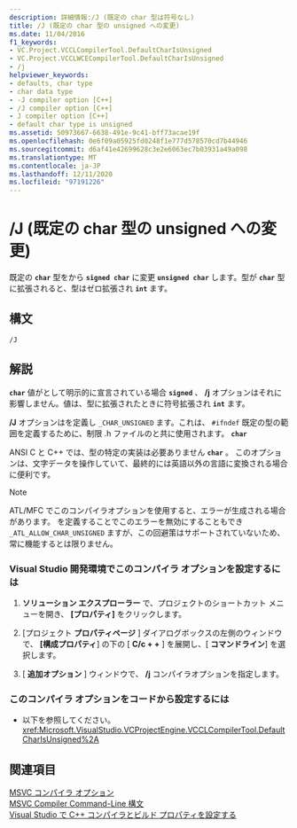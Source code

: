 ```yaml
---
description: 詳細情報:/J (既定の char 型は符号なし)
title: /J (既定の char 型の unsigned への変更)
ms.date: 11/04/2016
f1_keywords:
- VC.Project.VCCLCompilerTool.DefaultCharIsUnsigned
- VC.Project.VCCLWCECompilerTool.DefaultCharIsUnsigned
- /j
helpviewer_keywords:
- defaults, char type
- char data type
- -J compiler option [C++]
- /J compiler option [C++]
- J compiler option [C++]
- default char type is unsigned
ms.assetid: 50973667-6638-491e-9c41-bff73acae19f
ms.openlocfilehash: 0e6f09a05925fd0248f1e777d578570cd7b44946
ms.sourcegitcommit: d6af41e42699628c3e2e6063ec7b03931a49a098
ms.translationtype: MT
ms.contentlocale: ja-JP
ms.lasthandoff: 12/11/2020
ms.locfileid: "97191226"
---
```

# <a name="j-default-char-type-is-unsigned"></a>/J (既定の char 型の unsigned への変更)

既定の **`char`** 型をから **`signed char`** に変更 **`unsigned char`** します。型が **`char`** 型に拡張されると、型はゼロ拡張され **`int`** ます。

## <a name="syntax"></a>構文

```
/J
```

## <a name="remarks"></a>解説

**`char`** 値がとして明示的に宣言されている場合 **`signed`** 、 **/j** オプションはそれに影響しません。値は、型に拡張されたときに符号拡張され **`int`** ます。

**/J** オプションはを定義し `_CHAR_UNSIGNED` ます。これは、 `#ifndef` 既定の型の範囲を定義するために、制限 .h ファイルのと共に使用されます。 **`char`**

ANSI C と C++ では、型の特定の実装は必要ありません **`char`** 。 このオプションは、文字データを操作していて、最終的には英語以外の言語に変換される場合に便利です。

> [!NOTE]
> ATL/MFC でこのコンパイラオプションを使用すると、エラーが生成される場合があります。 を定義することでこのエラーを無効にすることもでき `_ATL_ALLOW_CHAR_UNSIGNED` ますが、この回避策はサポートされていないため、常に機能するとは限りません。

### <a name="to-set-this-compiler-option-in-the-visual-studio-development-environment"></a>Visual Studio 開発環境でこのコンパイラ オプションを設定するには

1. **ソリューション エクスプローラー** で、プロジェクトのショートカット メニューを開き、 **[プロパティ]** をクリックします。

1. [プロジェクト **プロパティページ** ] ダイアログボックスの左側のウィンドウで、 **[構成プロパティ**] の下の [ **C/c + +** ] を展開し、[ **コマンドライン**] を選択します。

1. [ **追加オプション** ] ウィンドウで、 **/j** コンパイラオプションを指定します。

### <a name="to-set-this-compiler-option-programmatically"></a>このコンパイラ オプションをコードから設定するには

- 以下を参照してください。<xref:Microsoft.VisualStudio.VCProjectEngine.VCCLCompilerTool.DefaultCharIsUnsigned%2A>

## <a name="see-also"></a>関連項目

[MSVC コンパイラ オプション](compiler-options.md)<br/>
[MSVC Compiler Command-Line 構文](compiler-command-line-syntax.md)<br/>
[Visual Studio で C++ コンパイラとビルド プロパティを設定する](../working-with-project-properties.md)
